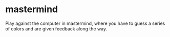 # mastermind
Play against the computer in mastermind, where you have to guess a series of colors and are given feedback along the way.
